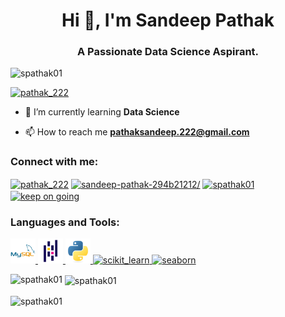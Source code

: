 <h1 align="center">Hi 👋, I'm Sandeep Pathak</h1>
<h3 align="center">A Passionate Data Science Aspirant.</h3>
<p align="left"> <img src="https://komarev.com/ghpvc/?username=spathak01&label=Profile%20views&color=0e75b6&style=flat" alt="spathak01" /> </p>

<p align="left"> <a href="https://twitter.com/pathak_222" target="blank"><img src="https://img.shields.io/twitter/follow/pathak_222?logo=twitter&style=for-the-badge" alt="pathak_222" /></a> </p>

- 🌱 I’m currently learning **Data Science**

- 📫 How to reach me **pathaksandeep.222@gmail.com**

<h3 align="left">Connect with me:</h3>
<p align="left">
<a href="https://twitter.com/pathak_222" target="blank"><img align="center" src="https://raw.githubusercontent.com/rahuldkjain/github-profile-readme-generator/master/src/images/icons/Social/twitter.svg" alt="pathak_222" height="30" width="40" /></a>
<a href="https://linkedin.com/in/sandeep-pathak-294b21212/" target="blank"><img align="center" src="https://raw.githubusercontent.com/rahuldkjain/github-profile-readme-generator/master/src/images/icons/Social/linked-in-alt.svg" alt="sandeep-pathak-294b21212/" height="30" width="40" /></a>
<a href="https://kaggle.com/spathak01" target="blank"><img align="center" src="https://raw.githubusercontent.com/rahuldkjain/github-profile-readme-generator/master/src/images/icons/Social/kaggle.svg" alt="spathak01" height="30" width="40" /></a>
<a href="https://www.youtube.com/c/keep on going" target="blank"><img align="center" src="https://raw.githubusercontent.com/rahuldkjain/github-profile-readme-generator/master/src/images/icons/Social/youtube.svg" alt="keep on going" height="30" width="40" /></a>
</p>

<h3 align="left">Languages and Tools:</h3>
<p align="left"> <a href="https://www.mysql.com/" target="_blank" rel="noreferrer"> <img src="https://raw.githubusercontent.com/devicons/devicon/master/icons/mysql/mysql-original-wordmark.svg" alt="mysql" width="40" height="40"/> </a> <a href="https://pandas.pydata.org/" target="_blank" rel="noreferrer"> <img src="https://raw.githubusercontent.com/devicons/devicon/2ae2a900d2f041da66e950e4d48052658d850630/icons/pandas/pandas-original.svg" alt="pandas" width="40" height="40"/> </a> <a href="https://www.python.org" target="_blank" rel="noreferrer"> <img src="https://raw.githubusercontent.com/devicons/devicon/master/icons/python/python-original.svg" alt="python" width="40" height="40"/> </a> <a href="https://scikit-learn.org/" target="_blank" rel="noreferrer"> <img src="https://upload.wikimedia.org/wikipedia/commons/0/05/Scikit_learn_logo_small.svg" alt="scikit_learn" width="40" height="40"/> </a> <a href="https://seaborn.pydata.org/" target="_blank" rel="noreferrer"> <img src="https://seaborn.pydata.org/_images/logo-mark-lightbg.svg" alt="seaborn" width="40" height="40"/> </a> </p>

<p><img align="left" src="https://github-readme-stats.vercel.app/api/top-langs?username=spathak01&show_icons=true&locale=en&layout=compact" alt="spathak01" /></p>

<p>&nbsp;<img align="center" src="https://github-readme-stats.vercel.app/api?username=spathak01&show_icons=true&locale=en" alt="spathak01" /></p>

<p><img align="center" src="https://github-readme-streak-stats.herokuapp.com/?user=spathak01&" alt="spathak01" /></p>
